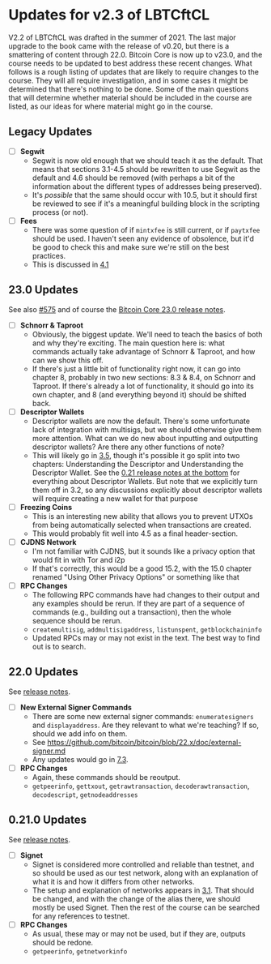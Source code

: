 # Updates for v2.3 of LBTCftCL

V2.2 of LBTCftCL was drafted in the summer of 2021. The last major upgrade to the book came with the release of v0.20, but there is a smattering of content through 22.0. Bitcoin Core is now up to v23.0, and the course needs to be updated to best address these recent changes. What follows is a rough listing of updates that are likely to require changes to the course. They will all require investigation, and in some cases it might be determined that there's nothing to be done. Some of the main questions that will determine whether material should be included in the course are listed, as our ideas for where material might go in the course.

## Legacy Updates

* [ ] **Segwit**
   * Segwit is now old enough that we should teach it as the default. That means that sections 3.1-4.5 should be rewritten to use Segwit as the default and 4.6 should be removed (with perhaps a bit of the information about the different types of addresses being preserved).
   * It's _possible_ that the same should occur with 10.5, but it should first be reviewed to see if it's a meaningful building block in the scripting process (or not).
* [ ] **Fees**
   * There was some question of if `mintxfee` is still current, or if `paytxfee` should be used. I haven't seen any evidence of obsolence, but it'd be good to check this and make sure we're still on the best practices.
   * This is discussed in [4.1](https://github.com/BlockchainCommons/Learning-Bitcoin-from-the-Command-Line/blob/master/04_1_Sending_Coins_The_Easy_Way.md)
  
## 23.0 Updates

See also [#575](https://github.com/BlockchainCommons/Learning-Bitcoin-from-the-Command-Line/issues/575) and of course the [Bitcoin Core 23.0 release notes](https://github.com/bitcoin/bitcoin/blob/master/doc/release-notes/release-notes-23.0.md).

* [ ] **Schnorr & Taproot**
   * Obviously, the biggest update. We'll need to teach the basics of both and why they're exciting. The main question here is: what commands actually take advantage of Schnorr & Taproot, and how can we show this off.
   * If there's just a little bit of functionality right now, it can go into chapter 8, probably in two new sections: 8.3 & 8.4, on Schnorr and Taproot. If there's already a lot of functionality, it should go into its own chapter, and 8 (and everything beyond it) should be shifted back.
* [ ] **Descriptor Wallets**
   * Descriptor wallets are now the default. There's some unfortunate lack of integration with multisigs, but we should otherwise give them more attention. What can we do new about inputting and outputting descriptor wallets? Are there any other functions of note?
   * This will likely go in [3.5](https://github.com/BlockchainCommons/Learning-Bitcoin-from-the-Command-Line/blob/master/03_5_Understanding_the_Descriptor.md), though it's possible it go split into two chapters: Understanding the Descriptor and Understanding the Descriptor Wallet. See the [0.21 release notes at the bottom](https://bitcoincore.org/en/releases/0.21.0/) for everything about Descriptor Wallets. But note that we explicitly turn them off in 3.2, so any discussions explicitly about descriptor wallets will require creating a new wallet for that purpose
* [ ] **Freezing Coins**
   * This is an interesting new ability that allows you to prevent UTXOs from being automatically selected when transactions are created. 
   * This would probably fit well into 4.5 as a final header-section.
* [ ] **CJDNS Network** 
   * I'm not familiar with CJDNS, but it sounds like a privacy option that would fit in with Tor and i2p
   * If that's correctly, this would be a good 15.2, with the 15.0 chapter renamed "Using Other Privacy Options" or something like that
* [ ] **RPC Changes**
   * The following RPC commands have had changes to their output and any examples should be rerun. If they are part of a sequence of commands (e.g., building out a transaction), then the whole sequence should be rerun.
   * `createmultisig`, `addmultisigaddress`, `listunspent`, `getblockchaininfo`
   * Updated RPCs may or may not exist in the text. The best way to find out is to search.

## 22.0 Updates

See [release notes](https://bitcoincore.org/en/releases/22.0/).

* [ ] **New External Signer Commands**
  * There are some new external signer commands: `enumeratesigners` and `displayaddress`. Are they relevant to what we're teaching? If so, should we add info on them.
  * See https://github.com/bitcoin/bitcoin/blob/22.x/doc/external-signer.md
  * Any updates would go in [7.3](https://github.com/BlockchainCommons/Learning-Bitcoin-from-the-Command-Line/blob/master/07_3_Integrating_with_Hardware_Wallets.md).
* [ ] **RPC Changes**
   * Again, these commands should be reoutput.
   * `getpeerinfo`, `gettxout`, `getrawtransaction`, `decoderawtransaction`, `decodescript`, `getnodeaddresses`

## 0.21.0 Updates

See [release notes](https://bitcoincore.org/en/releases/0.21.0/).

* [ ] **Signet**
   * Signet is considered more controlled and reliable than testnet, and so should be used as our test network, along with an explanation of what it is and how it differs from other networks.
   * The setup and explanation of networks appears in [3.1](https://github.com/BlockchainCommons/Learning-Bitcoin-from-the-Command-Line/blob/master/03_1_Verifying_Your_Bitcoin_Setup.md). That should be changed, and with the change of the alias there, we should mostly be used Signet. Then the rest of the course can be searched for any references to testnet.
* [ ] **RPC Changes**
   * As usual, these may or may not be used, but if they are, outputs should be redone.
   * `getpeerinfo`, `getnetworkinfo`
